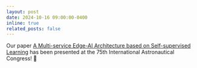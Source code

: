 ```yaml
---
layout: post
date: 2024-10-16 09:00:00-0400
inline: true
related_posts: false
---
```


Our paper [A Multi-service Edge-AI Architecture based on Self-supervised Learning](https://iris.polito.it/handle/11583/2995769) has been presented at the 75th International Astronautical Congress! 🚀
